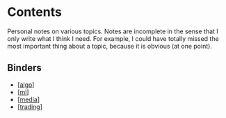 # Contents
Personal notes on various topics. Notes are incomplete in the sense that I only write what I think I need. For example, I could have totally missed the most important thing about a topic, because it is obvious (at one point).

## Binders
- [[algo]]
- [[ml]]
- [[media]]
- [[trading]]

[//begin]: # "Autogenerated link references for markdown compatibility"
[algo]: algo.md "Algorithms"
[ml]: ml.md "P.2501"
[media]: media.md "Media"
[trading]: trading.md "Trading"
[//end]: # "Autogenerated link references"
